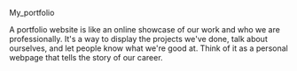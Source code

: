 My_portfolio

A portfolio website is like an online showcase of our work and who we are professionally. It's a way to display the projects we've done, talk about ourselves, and let people know what we're good at. Think of it as a personal webpage that tells the story of our career.

